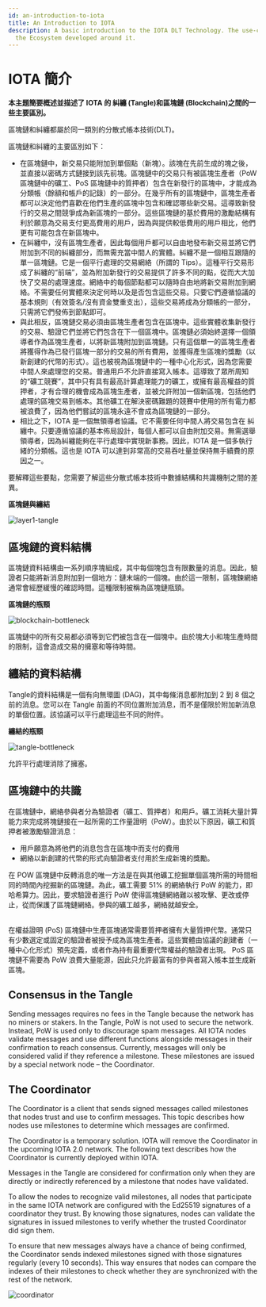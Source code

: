 ```yaml
---
id: an-introduction-to-iota
title: An Introduction to IOTA
description: A basic introduction to the IOTA DLT Technology. The use-cases and
  the Ecosystem developed around it.
---
```


# IOTA 簡介

**本主題簡要概述並描述了 IOTA 的 糾纏 (Tangle)和區塊鏈 (Blockchain)之間的一些主要區別。**

區塊鏈和糾纏都屬於同一類別的分散式帳本技術(DLT)。

區塊鏈和糾纏的主要區別如下：

- 在區塊鏈中，新交易只能附加到單個點（新塊）。該塊在先前生成的塊之後，並直接以密碼方式鏈接到該先前塊。區塊鏈中的交易只有被區塊生產者（PoW 區塊鏈中的礦工、PoS 區塊鏈中的質押者）包含在新發行的區塊中，才能成為分類帳（餘額和帳戶的記錄）的一部分。在幾乎所有的區塊鏈中，區塊生產者都可以決定他們喜歡在他們生產的區塊中包含和確認哪些新交易。這導致新發行的交易之間競爭成為新區塊的一部分。這些區塊鏈的基於費用的激勵結構有利於願意為交易支付更高費用的用戶，因為與提供較低費用的用戶相比，他們更有可能包含在新區塊中。
- 在糾纏中，沒有區塊生產者，因此每個用戶都可以自由地發布新交易並將它們附加到不同的糾纏部分，而無需充當中間人的實體。糾纏不是一個相互跟隨的單一區塊鏈。它是一個平行處理的交易網絡（所謂的 Tips）。這種平行交易形成了糾纏的“前端”，並為附加新發行的交易提供了許多不同的點，從而大大加快了交易的處理速度。網絡中的每個節點都可以隨時自由地將新交易附加到網絡。不需要任何實體來決定何時以及是否包含這些交易。只要它們遵循協議的基本規則（有效簽名/沒有資金雙重支出），這些交易將成為分類帳的一部分，只需將它們發佈到節點即可。
- 與此相反，區塊鏈交易必須由區塊生產者包含在區塊中。這些實體收集新發行的交易、驗證它們並將它們包含在下一個區塊中。區塊鏈必須始終選擇一個領導者作為區塊生產者，以將新區塊附加到區塊鏈。只有這個單一的區塊生產者將獲得作為已發行區塊一部分的交易的所有費用，並獲得產生區塊的獎勵（以新創建的代幣的形式）。這也被視為區塊鏈中的一種中心化形式，因為您需要中間人來處理您的交易。普通用戶不允許直接寫入帳本。這導致了眾所周知的“礦工競賽”，其中只有具有最高計算處理能力的礦工，或擁有最高權益的質押者，才有合理的機會成為區塊生產者，並被允許附加一個新區塊，包括他們處理的區塊交易到帳本。其他礦工在解決密碼難題的競賽中使用的所有電力都被浪費了，因為他們嘗試的區塊永遠不會成為區塊鏈的一部分。
- 相比之下，IOTA 是一個無領導者協議。它不需要任何中間人將交易包含在 糾纏中。只要遵循協議的基本佈局設計，每個人都可以自由附加交易。無需選舉領導者，因為糾纏能夠在平行處理中實現新事務。因此，IOTA 是一個多執行緒的分類帳。這也是 IOTA 可以達到非常高的交易吞吐量並保持無手續費的原因之一。

要解釋這些要點，您需要了解這些分散式帳本技術中數據結構和共識機制之間的差異。

**區塊鏈與纏結**

![layer1-tangle](/img/learn/layer1-tangle.png)

## **區塊鏈的資料結構**

區塊鏈資料結構由一系列順序塊組成，其中每個塊包含有限數量的消息。因此，驗證者只能將新消息附加到一個地方：鏈末端的一個塊。由於這一限制，區塊鍊網絡通常會經歷緩慢的確認時間。這種限制被稱為區塊鏈瓶頸。

**區塊鏈的瓶頸**

![blockchain-bottleneck](/img/learn/blockchain-bottleneck.gif)

區塊鏈中的所有交易都必須等到它們被包含在一個塊中。由於塊大小和塊生產時間的限制，這會造成交易的擁塞和等待時間。

## **纏結的資料結構**

Tangle的資料結構是一個有向無環圖 (DAG)，其中每條消息都附加到 2 到 8 個之前的消息。您可以在 Tangle 前面的不同位置附加消息，而不是僅限於附加新消息的單個位置。該協議可以平行處理這些不同的附件。

**纏結的瓶頸**

![tangle-bottleneck](/img/learn/tangle-bottleneck.gif)

允許平行處理消除了擁塞。

## **區塊鏈中的共識**

在區塊鏈中，網絡參與者分為驗證者（礦工、質押者）和用戶。礦工消耗大量計​​算能力來完成將塊鏈接在一起所需的工作量證明（PoW）。由於以下原因，礦工和質押者被激勵驗證消息：

- 用戶願意為將他們的消息包含在區塊中而支付的費用
- 網絡以新創建的代幣的形式向驗證者支付用於生成新塊的獎勵。

在 POW 區塊鏈中反轉消息的唯一方法是在與其他礦工挖掘單個區塊所需的時間相同的時間內挖掘新的區塊鏈。為此，礦工需要 51% 的網絡執行 PoW 的能力，即哈希算力。因此，要求驗證者進行 PoW 使得區塊鏈網絡難以被攻擊、更改或停止，從而保護了區塊鏈網絡。參與的礦工越多，網絡就越安全。

\
在權益證明 (PoS) 區塊鏈中生產區塊通常需要質押者擁有大量質押代幣。通常只有少數選定或固定的驗證者被授予成為區塊生產者。這些實體由協議的創建者（一種中心化形式）預先定義，或者作為持有最重要代幣權益的驗證者出現。 PoS 區塊鏈不需要為 PoW 浪費大量能源，因此只允許最富有的參與者寫入帳本並生成新區塊。

## Consensus in the Tangle

Sending messages requires no fees in the Tangle because the network has no miners or stakers. In the Tangle, PoW is not used to secure the network. Instead, PoW is used only to discourage spam messages. All IOTA nodes validate messages and use different functions alongside messages in their confirmation to reach consensus. Currently, messages will only be considered valid if they reference a milestone. These milestones are issued by a special network node – the Coordinator.

## The Coordinator

The Coordinator is a client that sends signed messages called milestones that nodes trust and use to confirm messages. This topic describes how nodes use milestones to determine which messages are confirmed.

The Coordinator is a temporary solution. IOTA will remove the Coordinator in the upcoming IOTA 2.0 network. The following text describes how the Coordinator is currently deployed within IOTA.

Messages in the Tangle are considered for confirmation only when they are directly or indirectly referenced by a milestone that nodes have validated.

To allow the nodes to recognize valid milestones, all nodes that participate in the same IOTA network are configured with the Ed25519 signatures of a coordinator they trust. By knowing those signatures, nodes can validate the signatures in issued milestones to verify whether the trusted Coordinator did sign them.

To ensure that new messages always have a chance of being confirmed, the Coordinator sends indexed milestones signed with those signatures regularly (every 10 seconds). This way ensures that nodes can compare the indexes of their milestones to check whether they are synchronized with the rest of the network.

![coordinator](/img/learn/milestones.gif)
